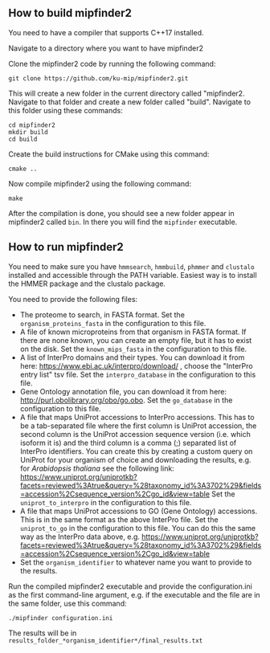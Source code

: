 ## How to build mipfinder2

You need to have a compiler that supports C++17 installed.

Navigate to a directory where you want to have mipfinder2

Clone the mipfinder2 code by running the following command:

`git clone https://github.com/ku-mip/mipfinder2.git`

This will create a new folder in the current directory called "mipfinder2. Navigate to that folder and create a new folder called "build". Navigate to this folder using these commands:

```
cd mipfinder2
mkdir build
cd build
```
Create the build instructions for CMake using this command:

`cmake ..`

Now compile mipfinder2 using the following command:

`make`

After the compilation is done, you should see a new folder appear in mipfinder2 called `bin`. In there you will find the `mipfinder` executable.

## How to run mipfinder2

You need to make sure you have `hmmsearch`, `hmmbuild`, `phmmer` and `clustalo` installed and accessible through the PATH variable. Easiest way is to install the HMMER package and the clustalo package.

You need to provide the following files:
 - The proteome to search, in FASTA format. Set the `organism_proteins_fasta` in the configuration to this file.
 - A file of known microproteins from that organism in FASTA format. If there are none known, you can create an empty file, but it has to exist on the disk. Set the `known_mips_fasta` in the configuration to this file.
 - A list of InterPro domains and their types. You can download it from here: https://www.ebi.ac.uk/interpro/download/ , choose the "InterPro entry list" tsv file. Set the `interpro_database` in the configuration to this file.
 - Gene Ontology annotation file, you can download it from here: http://purl.obolibrary.org/obo/go.obo. Set the `go_database` in the configuration to this file.
 - A file that maps UniProt accessions to InterPro accessions. This has to be a tab-separated file where the first column is UniProt accession, the second column is the UniProt accession sequence version (i.e. which isoform it is) and the third column is a comma (;) separated list of InterPro identifiers.
You can create this by creating a custom query on UniProt for your organism of choice and downloading the results, e.g. for *Arabidopsis thaliana* see the following link: https://www.uniprot.org/uniprotkb?facets=reviewed%3Atrue&query=%28taxonomy_id%3A3702%29&fields=accession%2Csequence_version%2Cgo_id&view=table
 Set the `uniprot_to_interpro` in the configuration to this file.
 - A file that maps UniProt accessions to GO (Gene Ontology) accessions. This is in the same format as the above InterPro file. Set the `uniprot_to_go` in the configuration to this file. You can do this the same way as the InterPro data above, e.g. https://www.uniprot.org/uniprotkb?facets=reviewed%3Atrue&query=%28taxonomy_id%3A3702%29&fields=accession%2Csequence_version%2Cgo_id&view=table
 - Set the `organism_identifier` to whatever name you want to provide to the results.

Run the compiled mipfinder2 executable and provide the configuration.ini as the first command-line argument, e.g. if the executable and the file are in the same folder, use this command:

`./mipfinder configuration.ini`

The results will be in `results_folder_*organism_identifier*/final_results.txt`